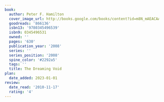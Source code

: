 ```yaml
---
book:
  author: Peter F. Hamilton
  cover_image_url: http://books.google.com/books/content?id=m8N_mAEACAAJ&printsec=frontcover&img=1&zoom=1&source=gbs_api
  goodreads: '866136'
  isbn13: '9780345496539'
  isbn9: 0345496531
  owned: ''
  pages: '630'
  publication_year: '2008'
  series: ''
  series_position: '2008'
  spine_color: '#2292a5'
  tags: ''
  title: The Dreaming Void
plan:
  date_added: 2023-01-01
review:
  date_read: '2010-11-17'
  rating: '4'
---
```

